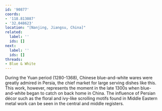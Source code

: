 ```yaml
---
id: '90877'
coords:
- '118.813087'
- '32.048623'
location: "[Nanjing, Jiangsu, China]"
related:
  label: ''
  ids: []
next:
  label: ''
  ids: []
threads:
- Blue & White
---
```


During the Yuan period (1280-1368), Chinese blue-and-white wares were greatly admired in Persia, the chief market for large serving dishes like this. This work, however, represents the moment in the late 1300s when blue-and-white began to catch on back home in China. The influence of Persian décor such as the floral and ivy-like scrolling motifs found in Middle Eastern metal work can be seen in the central and middle registers.
